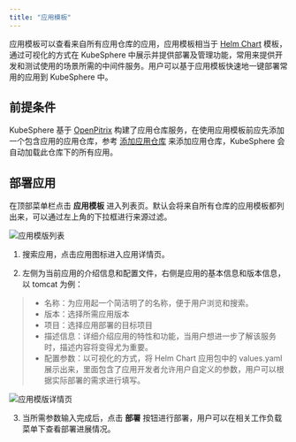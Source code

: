 ```yaml
---
title: "应用模板"
---
```


应用模板可以查看来自所有应用仓库的应用，应用模板相当于 [Helm Chart](https://docs.helm.sh/developing_charts/) 模板，通过可视化的方式在 KubeSphere 中展示并提供部署及管理功能，常用来提供开发和测试使用的场景所需的中间件服务。用户可以基于应用模板快速地一键部署常用的应用到 KubeSphere 中。

## 前提条件

KubeSphere 基于 [OpenPitrix](https://openpitrix.io) 构建了应用仓库服务，在使用应用模板前应先添加一个包含应用的应用仓库，参考 [添加应用仓库](../app-repo) 来添加应用仓库，KubeSphere 会自动加载此仓库下的所有应用。

## 部署应用

在顶部菜单栏点击 **应用模板** 进入列表页。默认会将来自所有仓库的应用模板都列出来，可以通过左上角的下拉框进行来源过滤。

![应用模版列表](/ae-template-list.png)

1. 搜索应用，点击应用图标进入应用详情页。

2. 左侧为当前应用的介绍信息和配置文件，右侧是应用的基本信息和版本信息，以 tomcat 为例：

> - 名称：为应用起一个简洁明了的名称，便于用户浏览和搜索。
> - 版本：选择所需应用版本
> - 项目：选择应用部署的目标项目
> - 描述信息：详细介绍应用的特性和功能，当用户想进一步了解该服务时，描述内容将变得尤为重要。
> - 配置参数：以可视化的方式，将 Helm Chart 应用包中的 values.yaml 展示出来，里面包含了应用开发者允许用户自定义的参数，用户可以根据实际部署的需求进行填写。

![应用模版详情页](/ae-app-details.png)


3. 当所需参数输入完成后，点击 **部署** 按钮进行部署，用户可以在相关工作负载菜单下查看部署进展情况。